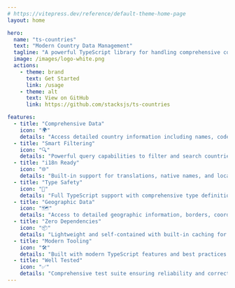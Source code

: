 ```yaml
---
# https://vitepress.dev/reference/default-theme-home-page
layout: home

hero:
  name: "ts-countries"
  text: "Modern Country Data Management"
  tagline: "A powerful TypeScript library for handling comprehensive country information with an elegant API."
  image: /images/logo-white.png
  actions:
    - theme: brand
      text: Get Started
      link: /usage
    - theme: alt
      text: View on GitHub
      link: https://github.com/stacksjs/ts-countries

features:
  - title: "Comprehensive Data"
    icon: "🌍"
    details: "Access detailed country information including names, codes, currencies, languages, and more. Full support for ISO 3166 standards."
  - title: "Smart Filtering"
    icon: "🔍"
    details: "Powerful query capabilities to filter and search countries by any attribute using an intuitive API."
  - title: "i18n Ready"
    icon: "🌐"
    details: "Built-in support for translations, native names, and localized data across multiple languages."
  - title: "Type Safety"
    icon: "💪"
    details: "Full TypeScript support with comprehensive type definitions for reliable development."
  - title: "Geographic Data"
    icon: "🗺️"
    details: "Access to detailed geographic information, borders, coordinates, and administrative divisions."
  - title: "Zero Dependencies"
    icon: "📦"
    details: "Lightweight and self-contained with built-in caching for optimal performance."
  - title: "Modern Tooling"
    icon: "🛠️"
    details: "Built with modern TypeScript features and best practices for seamless integration."
  - title: "Well Tested"
    icon: "✅"
    details: "Comprehensive test suite ensuring reliability and correctness of data."
---
```


<Home />
